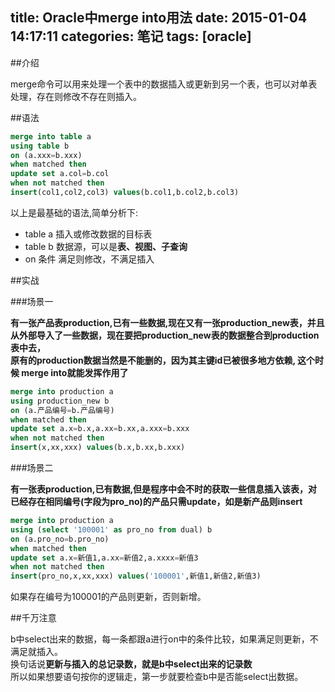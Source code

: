 title: Oracle中merge into用法
date: 2015-01-04 14:17:11
categories: 笔记
tags: [oracle]
---


##介绍  

merge命令可以用来处理一个表中的数据插入或更新到另一个表，也可以对单表处理，存在则修改不存在则插入。  

##语法  

```sql
merge into table a
using table b
on (a.xxx=b.xxx)
when matched then
update set a.col=b.col
when not matched then
insert(col1,col2,col3) values(b.col1,b.col2,b.col3)
```

以上是最基础的语法,简单分析下:  

* table a  插入或修改数据的目标表
* table b  数据源，可以是**表、视图、子查询** 
* on 条件 满足则修改，不满足插入


##实战  

###场景一  

**有一张产品表production,已有一些数据,现在又有一张production_new表，并且从外部导入了一些数据，现在要把production_new表的数据整合到production表中去，  
原有的production数据当然是不能删的，因为其主键id已被很多地方依赖, 这个时候 merge into就能发挥作用了**  

```sql
merge into production a
using production_new b
on (a.产品编号=b.产品编号)
when matched then 
update set a.x=b.x,a.xx=b.xx,a.xxx=b.xxx
when not matched then
insert(x,xx,xxx) values(b.x,b.xx,b.xxx)
```

###场景二  

**有一张表production,已有数据,但是程序中会不时的获取一些信息插入该表，对已经存在相同编号(字段为pro_no)的产品只需update，如是新产品则insert**  

```sql
merge into production a
using (select '100001' as pro_no from dual) b
on (a.pro_no=b.pro_no)
when matched then
update set a.x=新值1,a.xx=新值2,a.xxxx=新值3
when not matched then 
insert(pro_no,x,xx,xxx) values('100001',新值1,新值2,新值3)
``` 

如果存在编号为100001的产品则更新，否则新增。

##千万注意  

b中select出来的数据，每一条都跟a进行on中的条件比较，如果满足则更新，不满足就插入。  
换句话说**更新与插入的总记录数，就是b中select出来的记录数**  
所以如果想要语句按你的逻辑走，第一步就要检查b中是否能select出数据。